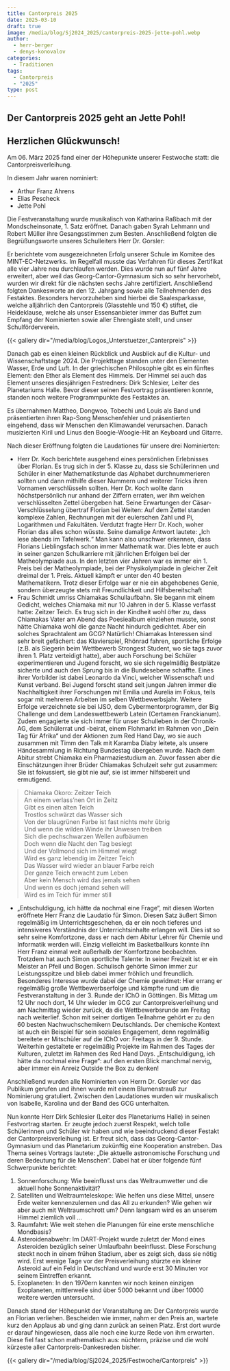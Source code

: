 ```yaml
---
title: Cantorpreis 2025
date: 2025-03-10
draft: true
image: /media/blog/Sj2024_2025/cantorpreis-2025-jette-pohl.webp
author:
  - herr-berger
  - denys-konovalov
categories:
  - Traditionen
tags:
  - Cantorpreis
  - "2025"
type: post
---
```

## Der Cantorpreis 2025 geht an Jette Pohl!

## Herzlichen Glückwunsch!

Am 06. März 2025 fand einer der Höhepunkte unserer Festwoche statt: die Cantorpreisverleihung.

In diesem Jahr waren nominiert:

- Arthur Franz Ahrens
- Elias Pescheck
- Jette Pohl

Die Festveranstaltung wurde musikalisch von Katharina Raßbach mit der Mondscheinsonate, 1. Satz eröffnet. Danach gaben Syrah Lehmann und Robert Müller ihre Gesangsstimmen zum Besten. Anschließend folgten die Begrüßungsworte unseres Schulleiters Herr Dr. Gorsler:

Er berichtete vom ausgezeichneten Erfolg unserer Schule im Komitee des MINT-EC-Netzwerks. Im Regelfall musste das Verfahren für dieses Zertifikat alle vier Jahre neu durchlaufen werden. Dies wurde nun auf fünf Jahre erweitert, aber weil das Georg-Cantor-Gymnasium sich so sehr hervorhebt, wurden wir direkt für die nächsten sechs Jahre zertifiziert. Anschließend folgten Dankesworte an den 12. Jahrgang sowie alle Teilnehmenden des Festaktes. Besonders hervorzuheben sind hierbei die Saalesparkasse, welche alljährlich den Cantorpreis (Glasstehle und 150 €) stiftet, die Heideklause, welche als unser Essensanbieter immer das Buffet zum Empfang der Nominierten sowie aller Ehrengäste stellt, und unser Schulförderverein.

{{< gallery dir="/media/blog/Logos_Unterstuetzer_Canterpreis" >}}

Danach gab es einen kleinen Rückblick und Ausblick auf die Kultur- und Wissenschaftstage 2024. Die Projekttage standen unter den Elementen Wasser, Erde und Luft. In der griechischen Philosophie gibt es ein fünftes Element: den Ether als Element des Himmels. Der Himmel sei auch das Element unseres diesjährigen Festredners: Dirk Schlesier, Leiter des Planetariums Halle. Bevor dieser seinen Festvortrag präsentieren konnte, standen noch weitere Programmpunkte des Festaktes an.

Es übernahmen Mattheo, Dongwoo, Tobechi und Louis als Band und präsentierten ihren Rap-Song Menschenfehler und präsentierten eingehend, dass wir Menschen den Klimawandel verursachen. Danach musizierten Kiril und Linus den Boogie-Woogie-Hit an Keyboard und Gitarre.

Nach dieser Eröffnung folgten die Laudationes für unsere drei Nominierten:

- Herr Dr. Koch berichtete ausgehend eines persönlichen Erlebnisses über Florian. Es trug sich in der 5. Klasse zu, dass sie Schülerinnen und Schüler in einer Mathematikstunde das Alphabet durchnummerieren sollten und dann mithilfe dieser Nummern und weiterer Tricks ihren Vornamen verschlüsseln sollten. Herr Dr. Koch wollte dann höchstpersönlich nur anhand der Ziffern erraten, wer ihm welchen verschlüsselten Zettel übergeben hat. Seine Erwartungen der Cäsar-Verschlüsselung übertraf Florian bei Weiten: Auf dem Zettel standen komplexe Zahlen, Rechnungen mit der eulerschen Zahl und Pi, Logarithmen und Fakultäten. Verdutzt fragte Herr Dr. Koch, woher Florian das alles schon wüsste. Seine damalige Antwort lautete: „Ich lese abends im Tafelwerk.“ Man kann also unschwer erkennen, dass Florians Lieblingsfach schon immer Mathematik war. Dies lebte er auch in seiner ganzen Schulkarriere mit jährlichen Erfolgen bei der Matheolympiade aus. In den letzten vier Jahren war es immer ein 1. Preis bei der Matheolympiade, bei der Physikolympiade in gleicher Zeit dreimal der 1. Preis. Aktuell kämpft er unter den 40 besten Mathematikern. Trotz dieser Erfolge war er nie ein abgehobenes Genie, sondern überzeugte stets mit Freundlichkeit und Hilfsbereitschaft
- Frau Schmidt umriss Chiamakas Schullaufbahn. Sie begann mit einem Gedicht, welches Chiamaka mit nur 10 Jahren in der 5. Klasse verfasst hatte: Zeitzer Teich. Es trug sich in der Kindheit wohl öfter zu, dass Chiamakas Vater am Abend das Poesiealbum einziehen musste, sonst hätte Chiamaka wohl die ganze Nacht  hindurch gedichtet. Aber ein solches Sprachtalent am GCG? Natürlich! Chiamakas Interessen sind sehr breit gefächert: das Klavierspiel, Rhönrad fahren, sportliche Erfolge (z.B. als Siegerin beim Wettbewerb Strongest Student, wo sie tags zuvor ihren 1. Platz verteidigt hatte), aber auch Forschung bei Schüler experimentieren und Jugend forscht, wo sie sich regelmäßig Bestplätze sicherte und auch den Sprung bis in die Bundesebene schaffte. Eines ihrer Vorbilder ist dabei Leonardo da Vinci, welcher Wissenschaft und Kunst verband. Bei Jugend forscht stand seit jungen Jahren immer die Nachhaltigkeit ihrer Forschungen mit Emilia und Aurelia im Fokus, teils sogar mit mehreren Arbeiten im selben Wettbewerbsjahr. Weitere Erfolge verzeichnete sie bei IJSO, dem Cybermentorprogramm, der Big Challenge und dem Landeswettbewerb Latein (Certamen Franckianum). Zudem engagierte sie sich immer für unser Schulleben in der Chronik-AG, dem Schülerrat und -beirat, einem Flohmarkt im Rahmen von „Dein Tag für Afrika“ und der Aktionen zum Red Hand Day, wo sie auch zusammen mit Timm den Talk mit Karamba Diaby leitete, als unsere Händesammlung in Richtung Bundestag übergeben wurde. Nach dem Abitur strebt Chiamaka ein Pharmaziestudium an. Zuvor fassen aber die Einschätzungen ihrer Brüder Chiamakas Schulzeit sehr gut zusammen: Sie ist fokussiert, sie gibt nie auf, sie ist immer hilfsbereit und ermutigend.

> Chiamaka Okoro: Zeitzer Teich  
> An einem verlass’nen Ort in Zeitz  
> Gibt es einen alten Teich  
> Trostlos schwärzt das Wasser sich  
> Von der blaugrünen Farbe ist fast nichts mehr übrig  
> Und wenn die wilden Winde ihr Unwesen treiben  
> Sich die pechschwarzen Wellen aufbäumen  
> Doch wenn die Nacht den Tag besiegt  
> Und der Vollmond sich im Himmel wiegt  
> Wird es ganz lebendig im Zeitzer Teich  
> Das Wasser wird wieder an blauer Farbe reich  
> Der ganze Teich erwacht zum Leben  
> Aber kein Mensch wird das jemals sehen  
> Und wenn es doch jemand sehen will  
> Wird es im Teich für immer still

- „Entschuldigung, ich hätte da nochmal eine Frage“, mit diesen Worten eröffnete Herr Franz die Laudatio für Simon. Diesen Satz äußert Simon regelmäßig im Unterrichtsgeschehen, da er ein noch tieferes und intensiveres Verständnis der Unterrichtsinhalte erlangen will. Dies ist so sehr seine  Komfortzone, dass er nach dem Abitur Lehrer für Chemie und Informatik werden will. Einzig vielleicht im Basketballkurs konnte ihn Herr Franz einmal weit außerhalb der Komfortzone beobachten. Trotzdem hat auch Simon sportliche Talente: In seiner Freizeit ist er ein Meister an Pfeil und Bogen. Schulisch gehörte Simon immer zur Leistungsspitze und blieb dabei immer fröhlich und freundlich. Besonderes Interesse wurde dabei der Chemie gewidmet: Hier errang er regelmäßig große Wettbewerbserfolge und kämpfte rund um die Festveranstaltung in der 3. Runde der IChO in Göttingen. Bis Mittag um 12 Uhr noch dort, 14 Uhr wieder im GCG zur Cantorpreisverleihung und am Nachmittag wieder zurück, da die Wettbewerbsrunde am Freitag nach weiterlief. Schon mit seiner dortigen Teilnahme gehört er zu den 60 besten Nachwuchschemikern Deutschlands. Der chemische Kontext ist auch ein Beispiel für sein soziales Engagement, denn regelmäßig bereitete er Mitschüler auf die IChO vor: Freitags in der 9. Stunde. Weiterhin gestaltete er regelmäßig Projekte im Rahmen des Tages der Kulturen, zuletzt im Rahmen des Red Hand Days. „Entschuldigung, ich hätte da nochmal eine Frage“: auf den ersten Blick manchmal nervig, aber immer ein Anreiz Outside the Box zu denken!

Anschließend wurden alle Nominierten von Herrn Dr. Gorsler vor das Publikum gerufen und ihnen wurde mit einem Blumenstrauß zur Nominierung gratuliert. Zwischen den Laudationes wurden wir musikalisch von Isabelle, Karolina und der Band des GCG unterhalten.

Nun konnte Herr Dirk Schlesier (Leiter des Planetariums Halle) in seinen Festvortrag starten. Er zeugte jedoch zuerst Respekt, welch tolle Schülerinnen und Schüler wir haben und wie beeindruckend dieser Festakt der Cantorpreisverleihung ist. Er freut sich, dass das Georg-Cantor-Gymnasium und das Planetarium zukünftig eine Kooperation anstreben. Das Thema seines Vortrags lautete: „Die aktuelle astronomische Forschung und deren Bedeutung für die Menschen“. Dabei hat er über folgende fünf Schwerpunkte berichtet:

1. Sonnenforschung: Wie beeinflusst uns das Weltraumwetter und die aktuell hohe Sonnenaktivität?
1. Satelliten und Weltraumteleskope: Wie helfen uns diese Mittel, unsere Erde weiter kennenzulernen und das All zu erkunden? Wie gehen wir aber auch mit Weltraumschrott um? Denn langsam wird es an unserem Himmel ziemlich voll …
1. Raumfahrt: Wie weit stehen die Planungen für eine erste menschliche Mondbasis?
1. Asteroidenabwehr: Im DART-Projekt wurde zuletzt der Mond eines Asteroiden bezüglich seiner Umlaufbahn beeinflusst. Diese Forschung steckt noch in einem frühen Stadium, aber es zeigt sich, dass sie nötig wird. Erst wenige Tage vor der Preisverleihung stürzte ein kleiner Asteroid auf ein Feld in Deutschland und wurde erst 30 Minuten vor seinem Eintreffen erkannt.
1. Exoplaneten: In den 1970ern kannten wir noch keinen einzigen Exoplaneten, mittlerweile sind über 5000 bekannt und über 10000 weitere werden untersucht.

Danach stand der Höhepunkt der Veranstaltung an: Der Cantorpreis wurde an Florian verliehen. Bescheiden wie immer, nahm er den Preis an, wartete kurz den Applaus ab und ging dann zurück an seinen Platz. Erst dort wurde er darauf hingewiesen, dass alle noch eine kurze Rede von ihm erwarten. Diese fiel fast schon mathematisch aus: nüchtern, präzise und die wohl kürzeste aller Cantorpreis-Dankesreden bisher.

{{< gallery dir="/media/blog/Sj2024_2025/Festwoche/Cantorpreis" >}}
